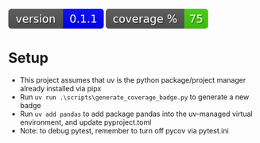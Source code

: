 ![release](./images/version_badge.svg) ![Coverage Status](./images/coverage_badge.svg) 

# Setup
- This project assumes that uv is the python package/project manager already installed via pipx
- Run ```uv run .\scripts\generate_coverage_badge.py``` to generate a new badge
- Run ```uv add pandas``` to add package pandas into the uv-managed virtual environment, and update pyproject.toml
- Note: to debug pytest, remember to turn off pycov via pytest.ini